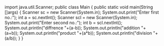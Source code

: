 import java.util.Scanner;
public class Main {
    public static void main(String []args) {
        Scanner sc = new Scanner(System.in);
        System.out.print("Enter first no.:");
        int a = sc.nextInt();
        Scanner scl = new Scanner(System.in);
        System.out.print("Enter second no.:");
        int b = scl.nextInt();
        System.out.println("diffrence "+(a-b));
        System.out.println("addition "+(a+b));
        System.out.println("product "+(a*b));
        System.out.println("division "+(a/b));
    }
}
